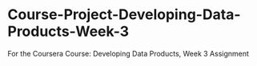 # Course-Project-Developing-Data-Products-Week-3
For the Coursera Course: Developing Data Products, Week 3 Assignment 
